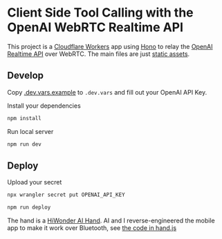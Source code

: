 # Client Side Tool Calling with the OpenAI WebRTC Realtime API

This project is a [Cloudflare Workers](https://developers.cloudflare.com) app using [Hono](https://honojs.dev) to relay the [OpenAI Realtime API](https://platform.openai.com/docs/api-reference/realtime) over WebRTC. The main files are just [static assets](https://developers.cloudflare.com/workers/static-assets/).



## Develop

Copy [.dev.vars.example](./.dev.vars.example) to `.dev.vars` and fill out your OpenAI API Key.

Install your dependencies

```bash
npm install
```

Run local server

```bash
npm run dev
```

## Deploy

Upload your secret

```bash
npx wrangler secret put OPENAI_API_KEY
```

```bash
npm run deploy
```

The hand is a [HiWonder AI Hand](https://www.hiwonder.com/products/aihand?variant=41022039654487). AI and I reverse-engineered the mobile app to make it work over Bluetooth, see [the code in hand.js](./public/hand.js)
